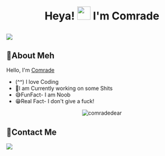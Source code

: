<h1 align="center"> Heya! <img src="https://raw.githubusercontent.com/MartinHeinz/MartinHeinz/master/wave.gif" width="35px"> I'm Comrade </h1>
<h2 align="left"><img src="https://komarev.com/ghpvc/?username=ComradeDear&style=flat-square&color=39FF14"></h2>

## 🤘About Meh 
  Hello, I'm [Comrade](https://ComradeDear.me)
- (^^) I love Coding
- 🤧I am Currently working on some Shits
- 😅FunFact- I am Noob
- 😁Real Fact- I don't give a fuck!

<p align="center"><img src="assets/stats.svg" alt="comradedear" /></p>

## 📱Contact Me
<a href="https://t.me/xD_Comrade"><img src="https://img.shields.io/badge/Telegram-2CA5E0?style=for-the-badge&logo=telegram&logoColor=white"></a>
